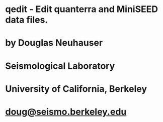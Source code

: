 
#  qedit -	Edit quanterra and MiniSEED data files.			
# by	Douglas Neuhauser						
# Seismological Laboratory					
# University of California, Berkeley				
# doug@seismo.berkeley.edu					


